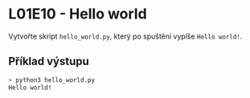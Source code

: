 # L01E10 - Hello world
Vytvořte skript `hello_world.py`, který po spuštění vypíše `Hello world!`.

## Příklad výstupu
```bash
> python3 hello_world.py
Hello world!
```